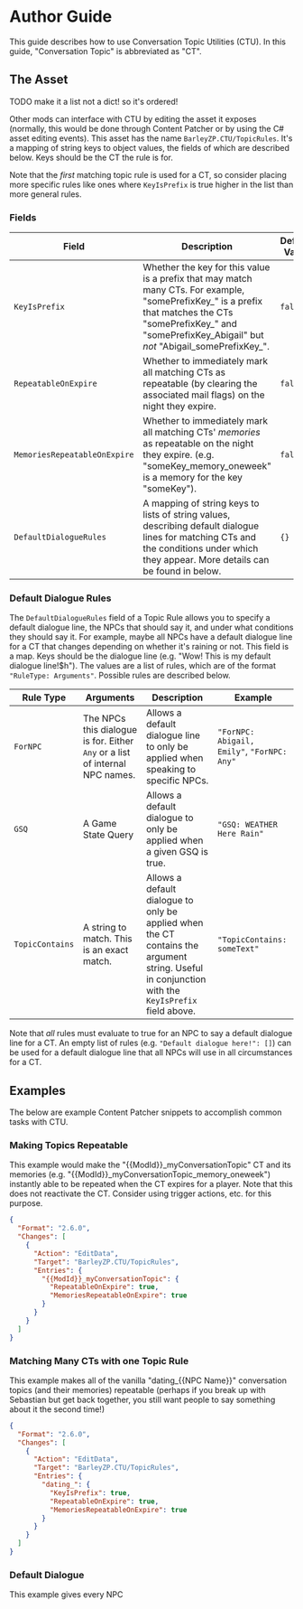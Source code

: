 # Author Guide

This guide describes how to use Conversation Topic Utilities (CTU). In this guide, "Conversation Topic" is abbreviated as "CT".

## The Asset

TODO make it a list not a dict! so it's ordered!

Other mods can interface with CTU by editing the asset it exposes (normally, this would be done through Content Patcher
or by using the C# asset editing events). This asset has the name `BarleyZP.CTU/TopicRules`. It's a mapping of string keys
to object values, the fields of which are described below. Keys should be the CT the rule is for.

Note that the *first* matching topic rule is used for a CT, so consider placing more specific rules like ones where `KeyIsPrefix` is true higher in the list than more general rules.

### Fields

| Field | Description | Default Value |
| ----- | ----------- | ------------- |
| `KeyIsPrefix` | Whether the key for this value is a prefix that may match many CTs. For example, "somePrefixKey_" is a prefix that matches the CTs "somePrefixKey_" and "somePrefixKey_Abigail" but *not* "Abigail_somePrefixKey_". | `false` |
| `RepeatableOnExpire` | Whether to immediately mark all matching CTs as repeatable (by clearing the associated mail flags) on the night they expire. | `false` |
| `MemoriesRepeatableOnExpire` | Whether to immediately mark all matching CTs' *memories* as repeatable on the night they expire. (e.g. "someKey_memory_oneweek" is a memory for the key "someKey"). | `false` |
| `DefaultDialogueRules` | A mapping of string keys to lists of string values, describing default dialogue lines for matching CTs and the conditions under which they appear. More details can be found in below. | `{}` |

### Default Dialogue Rules

The `DefaultDialogueRules` field of a Topic Rule allows you to specify a default dialogue line, the NPCs that should say it, and under what conditions they should say it. For example, maybe all NPCs have a default dialogue line for a CT that changes depending on whether it's raining or not. This field is a map. Keys should be the dialogue line (e.g. "Wow! This is my default dialogue line!$h"). The values are a list of rules, which are of the format `"RuleType: Arguments"`. Possible rules are described below.

| Rule Type | Arguments | Description | Example |
| - | - | - | - |
| `ForNPC` | The NPCs this dialogue is for. Either `Any` or a list of internal NPC names. | Allows a default dialogue line to only be applied when speaking to specific NPCs. | `"ForNPC: Abigail, Emily"`, `"ForNPC: Any"` |
| `GSQ` | A Game State Query | Allows a default dialogue to only be applied when a given GSQ is true. | `"GSQ: WEATHER Here Rain"` |
| `TopicContains` | A string to match. This is an exact match. | Allows a default dialogue to only be applied when the CT contains the argument string. Useful in conjunction with the `KeyIsPrefix` field above. | `"TopicContains: someText"` |

Note that *all* rules must evaluate to true for an NPC to say a default dialogue line for a CT. An empty list of rules (e.g. `"Default dialogue here!": []`) can be used for a default dialogue line that all NPCs will use in all circumstances for a CT.

## Examples

The below are example Content Patcher snippets to accomplish common tasks with CTU.

### Making Topics Repeatable

This example would make the "{{ModId}}_myConversationTopic" CT and its memories (e.g. "{{ModId}}_myConversationTopic_memory_oneweek") instantly able to be repeated when the CT expires for a player. Note that this does not reactivate the CT. Consider using trigger actions, etc. for this purpose.

```json
{
  "Format": "2.6.0",
  "Changes": [
    {
      "Action": "EditData",
      "Target": "BarleyZP.CTU/TopicRules",
      "Entries": {
        "{{ModId}}_myConversationTopic": {
          "RepeatableOnExpire": true,
          "MemoriesRepeatableOnExpire": true
        }
      }
    }
  ]
}
```

### Matching Many CTs with one Topic Rule

This example makes all of the vanilla "dating_{{NPC Name}}" conversation topics (and their memories) repeatable (perhaps if you break up with Sebastian but get back together, you still want people to say something about it the second time!)

```json
{
  "Format": "2.6.0",
  "Changes": [
    {
      "Action": "EditData",
      "Target": "BarleyZP.CTU/TopicRules",
      "Entries": {
        "dating_": {
          "KeyIsPrefix": true,
          "RepeatableOnExpire": true,
          "MemoriesRepeatableOnExpire": true
        }
      }
    }
  ]
}
```

### Default Dialogue

This example gives every NPC 
